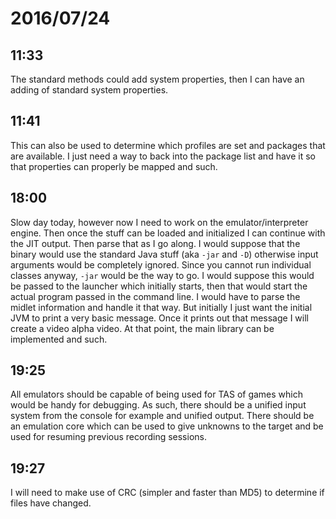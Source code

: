 # 2016/07/24

## 11:33

The standard methods could add system properties, then I can have an adding of
standard system properties.

## 11:41

This can also be used to determine which profiles are set and packages that
are available. I just need a way to back into the package list and have it so
that properties can properly be mapped and such.

## 18:00

Slow day today, however now I need to work on the emulator/interpreter engine.
Then once the stuff can be loaded and initialized I can continue with the JIT
output. Then parse that as I go along. I would suppose that the binary would
use the standard Java stuff (aka `-jar` and `-D`) otherwise input arguments
would be completely ignored. Since you cannot run individual classes anyway,
`-jar` would be the way to go. I would suppose this would be passed to the
launcher which initially starts, then that would start the actual program
passed in the command line. I would have to parse the midlet information and
handle it that way. But initially I just want the initial JVM to print a very
basic message. Once it prints out that message I will create a video alpha
video. At that point, the main library can be implemented and such.

## 19:25

All emulators should be capable of being used for TAS of games which would be
handy for debugging. As such, there should be a unified input system from
the console for example and unified output. There should be an emulation
core which can be used to give unknowns to the target and be used for resuming
previous recording sessions.

## 19:27

I will need to make use of CRC (simpler and faster than MD5) to determine if
files have changed.

